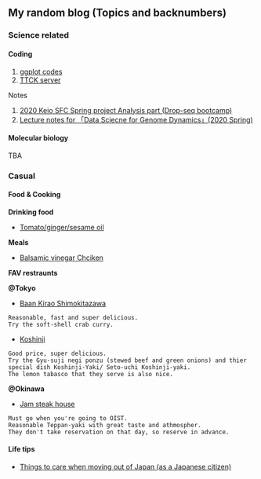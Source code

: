 ## My random blog (Topics and backnumbers)

### Science related

#### Coding 
  1. [ggplot codes](https://danyamamotoevans.github.io/blog/code/ggplots)
  2. [TTCK server](https://danyamamotoevans.github.io/blog/code/ttck_server)

Notes
  1. [2020 Keio SFC Spring project Analysis part (Drop-seq bootcamp)](https://danyamamotoevans.github.io/blog/code/dropseq_bootcamp)
  2. [Lecture notes for 「Data Sciecne for Genome Dynamics」(2020 Spring) ](https://danyamamotoevans.github.io/blog/code/ds4gd)




#### Molecular biology

TBA


### Casual

#### Food & Cooking 

**Drinking food**
* [Tomato/ginger/sesame oil](https://danyamamotoevans.github.io/blog/cooking/tomato_ginger_sesameoil)

**Meals**
* [Balsamic vinegar Chciken](https://danyamamotoevans.github.io/blog/cooking/Balsamic_Chicken_grill)
  
  
**FAV restraunts**
    
**@Tokyo**

* [Baan Kirao Shimokitazawa](http://www.baankirao.com/shimokita/)

```
Reasonable, fast and super delicious.
Try the soft-shell crab curry.
```

* [Koshinji](https://tabelog.com/tokyo/A1318/A131811/13190642/dtlphotolst/1/smp2/)

```
Good price, super delicious.
Try the Gyu-suji negi ponzu (stewed beef and green onions) and thier special dish Koshinji-Yaki/ Seto-uchi Koshinji-yaki.
The lemon tabasco that they serve is also nice.
```


**@Okinawa**

* [Jam steak house](http://www.jam-groups.com/okinawa.html)
 
 ```
 Must go when you're going to OIST.
 Reasonable Teppan-yaki with great taste and athmospher.
 They don't take reservation on that day, so reserve in advance.
 ```
 
#### Life tips

* [Things to care when moving out of Japan (as a Japanese citizen)](https://danyamamotoevans.github.io/blog/misc/things2do_when_moving_from_japan)

 
 
